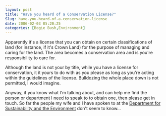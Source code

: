 ```yaml
---
layout: post
title: "Have you heard of a Conservation License?"
Slug: have-you-heard-of-a-censervation-license
date: 2006-02-03 05:20:25
categories: [Bogie Bush,Environment]
---
```

Apparently it's a license that you can obtain on certain classifications of land (for instance, if it's Crown Land) for the purpose of managing and caring for the land. The area becomes a conservation area and is you're responsibility to care for.

Although the land is not your by title, while you have a license for conservation, it it yours to do with as you please as long as you're acting within the guidelines of the license. Bulldozing the whole place down is not permitted, I would imagine.

Anyway, if you know what I'm talking about, and can help me find the person or department I need to speak to to obtain one, then please get in touch. So far the people my wife and I have spoken to at the [Department for Sustainability and the Environment](http://www.dse.vic.gov.au/) don't seem to know...
